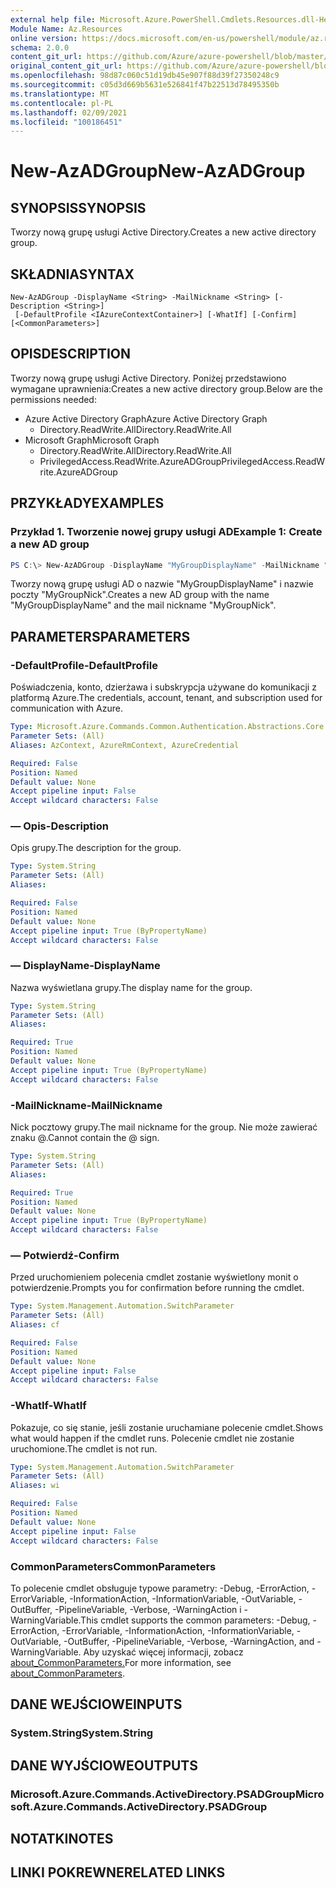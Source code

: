 ```yaml
---
external help file: Microsoft.Azure.PowerShell.Cmdlets.Resources.dll-Help.xml
Module Name: Az.Resources
online version: https://docs.microsoft.com/en-us/powershell/module/az.resources/new-azadgroup
schema: 2.0.0
content_git_url: https://github.com/Azure/azure-powershell/blob/master/src/Resources/Resources/help/New-AzADGroup.md
original_content_git_url: https://github.com/Azure/azure-powershell/blob/master/src/Resources/Resources/help/New-AzADGroup.md
ms.openlocfilehash: 98d87c060c51d19db45e907f88d39f27350248c9
ms.sourcegitcommit: c05d3d669b5631e526841f47b22513d78495350b
ms.translationtype: MT
ms.contentlocale: pl-PL
ms.lasthandoff: 02/09/2021
ms.locfileid: "100186451"
---
```

# <span data-ttu-id="8ccf2-101">New-AzADGroup</span><span class="sxs-lookup"><span data-stu-id="8ccf2-101">New-AzADGroup</span></span>

## <span data-ttu-id="8ccf2-102">SYNOPSIS</span><span class="sxs-lookup"><span data-stu-id="8ccf2-102">SYNOPSIS</span></span>
<span data-ttu-id="8ccf2-103">Tworzy nową grupę usługi Active Directory.</span><span class="sxs-lookup"><span data-stu-id="8ccf2-103">Creates a new active directory group.</span></span>

## <span data-ttu-id="8ccf2-104">SKŁADNIA</span><span class="sxs-lookup"><span data-stu-id="8ccf2-104">SYNTAX</span></span>

```
New-AzADGroup -DisplayName <String> -MailNickname <String> [-Description <String>]
 [-DefaultProfile <IAzureContextContainer>] [-WhatIf] [-Confirm] [<CommonParameters>]
```

## <span data-ttu-id="8ccf2-105">OPIS</span><span class="sxs-lookup"><span data-stu-id="8ccf2-105">DESCRIPTION</span></span>
<span data-ttu-id="8ccf2-106">Tworzy nową grupę usługi Active Directory. Poniżej przedstawiono wymagane uprawnienia:</span><span class="sxs-lookup"><span data-stu-id="8ccf2-106">Creates a new active directory group.Below are the permissions needed:</span></span>

- <span data-ttu-id="8ccf2-107">Azure Active Directory Graph</span><span class="sxs-lookup"><span data-stu-id="8ccf2-107">Azure Active Directory Graph</span></span>
  - <span data-ttu-id="8ccf2-108">Directory.ReadWrite.All</span><span class="sxs-lookup"><span data-stu-id="8ccf2-108">Directory.ReadWrite.All</span></span>
- <span data-ttu-id="8ccf2-109">Microsoft Graph</span><span class="sxs-lookup"><span data-stu-id="8ccf2-109">Microsoft Graph</span></span>
  - <span data-ttu-id="8ccf2-110">Directory.ReadWrite.All</span><span class="sxs-lookup"><span data-stu-id="8ccf2-110">Directory.ReadWrite.All</span></span>
  - <span data-ttu-id="8ccf2-111">PrivilegedAccess.ReadWrite.AzureADGroup</span><span class="sxs-lookup"><span data-stu-id="8ccf2-111">PrivilegedAccess.ReadWrite.AzureADGroup</span></span>

## <span data-ttu-id="8ccf2-112">PRZYKŁADY</span><span class="sxs-lookup"><span data-stu-id="8ccf2-112">EXAMPLES</span></span>

### <span data-ttu-id="8ccf2-113">Przykład 1. Tworzenie nowej grupy usługi AD</span><span class="sxs-lookup"><span data-stu-id="8ccf2-113">Example 1: Create a new AD group</span></span>

```powershell
PS C:\> New-AzADGroup -DisplayName "MyGroupDisplayName" -MailNickname "MyGroupNick"
```

<span data-ttu-id="8ccf2-114">Tworzy nową grupę usługi AD o nazwie "MyGroupDisplayName" i nazwie poczty "MyGroupNick".</span><span class="sxs-lookup"><span data-stu-id="8ccf2-114">Creates a new AD group with the name "MyGroupDisplayName" and the mail nickname "MyGroupNick".</span></span>

## <span data-ttu-id="8ccf2-115">PARAMETERS</span><span class="sxs-lookup"><span data-stu-id="8ccf2-115">PARAMETERS</span></span>

### <span data-ttu-id="8ccf2-116">-DefaultProfile</span><span class="sxs-lookup"><span data-stu-id="8ccf2-116">-DefaultProfile</span></span>
<span data-ttu-id="8ccf2-117">Poświadczenia, konto, dzierżawa i subskrypcja używane do komunikacji z platformą Azure.</span><span class="sxs-lookup"><span data-stu-id="8ccf2-117">The credentials, account, tenant, and subscription used for communication with Azure.</span></span>

```yaml
Type: Microsoft.Azure.Commands.Common.Authentication.Abstractions.Core.IAzureContextContainer
Parameter Sets: (All)
Aliases: AzContext, AzureRmContext, AzureCredential

Required: False
Position: Named
Default value: None
Accept pipeline input: False
Accept wildcard characters: False
```

### <span data-ttu-id="8ccf2-118">— Opis</span><span class="sxs-lookup"><span data-stu-id="8ccf2-118">-Description</span></span>
<span data-ttu-id="8ccf2-119">Opis grupy.</span><span class="sxs-lookup"><span data-stu-id="8ccf2-119">The description for the group.</span></span>

```yaml
Type: System.String
Parameter Sets: (All)
Aliases:

Required: False
Position: Named
Default value: None
Accept pipeline input: True (ByPropertyName)
Accept wildcard characters: False
```

### <span data-ttu-id="8ccf2-120">— DisplayName</span><span class="sxs-lookup"><span data-stu-id="8ccf2-120">-DisplayName</span></span>
<span data-ttu-id="8ccf2-121">Nazwa wyświetlana grupy.</span><span class="sxs-lookup"><span data-stu-id="8ccf2-121">The display name for the group.</span></span>

```yaml
Type: System.String
Parameter Sets: (All)
Aliases:

Required: True
Position: Named
Default value: None
Accept pipeline input: True (ByPropertyName)
Accept wildcard characters: False
```

### <span data-ttu-id="8ccf2-122">-MailNickname</span><span class="sxs-lookup"><span data-stu-id="8ccf2-122">-MailNickname</span></span>
<span data-ttu-id="8ccf2-123">Nick pocztowy grupy.</span><span class="sxs-lookup"><span data-stu-id="8ccf2-123">The mail nickname for the group.</span></span> <span data-ttu-id="8ccf2-124">Nie może zawierać znaku @.</span><span class="sxs-lookup"><span data-stu-id="8ccf2-124">Cannot contain the @ sign.</span></span>

```yaml
Type: System.String
Parameter Sets: (All)
Aliases:

Required: True
Position: Named
Default value: None
Accept pipeline input: True (ByPropertyName)
Accept wildcard characters: False
```

### <span data-ttu-id="8ccf2-125">— Potwierdź</span><span class="sxs-lookup"><span data-stu-id="8ccf2-125">-Confirm</span></span>
<span data-ttu-id="8ccf2-126">Przed uruchomieniem polecenia cmdlet zostanie wyświetlony monit o potwierdzenie.</span><span class="sxs-lookup"><span data-stu-id="8ccf2-126">Prompts you for confirmation before running the cmdlet.</span></span>

```yaml
Type: System.Management.Automation.SwitchParameter
Parameter Sets: (All)
Aliases: cf

Required: False
Position: Named
Default value: None
Accept pipeline input: False
Accept wildcard characters: False
```

### <span data-ttu-id="8ccf2-127">-WhatIf</span><span class="sxs-lookup"><span data-stu-id="8ccf2-127">-WhatIf</span></span>
<span data-ttu-id="8ccf2-128">Pokazuje, co się stanie, jeśli zostanie uruchamiane polecenie cmdlet.</span><span class="sxs-lookup"><span data-stu-id="8ccf2-128">Shows what would happen if the cmdlet runs.</span></span>
<span data-ttu-id="8ccf2-129">Polecenie cmdlet nie zostanie uruchomione.</span><span class="sxs-lookup"><span data-stu-id="8ccf2-129">The cmdlet is not run.</span></span>

```yaml
Type: System.Management.Automation.SwitchParameter
Parameter Sets: (All)
Aliases: wi

Required: False
Position: Named
Default value: None
Accept pipeline input: False
Accept wildcard characters: False
```

### <span data-ttu-id="8ccf2-130">CommonParameters</span><span class="sxs-lookup"><span data-stu-id="8ccf2-130">CommonParameters</span></span>
<span data-ttu-id="8ccf2-131">To polecenie cmdlet obsługuje typowe parametry: -Debug, -ErrorAction, -ErrorVariable, -InformationAction, -InformationVariable, -OutVariable, -OutBuffer, -PipelineVariable, -Verbose, -WarningAction i -WarningVariable.</span><span class="sxs-lookup"><span data-stu-id="8ccf2-131">This cmdlet supports the common parameters: -Debug, -ErrorAction, -ErrorVariable, -InformationAction, -InformationVariable, -OutVariable, -OutBuffer, -PipelineVariable, -Verbose, -WarningAction, and -WarningVariable.</span></span> <span data-ttu-id="8ccf2-132">Aby uzyskać więcej informacji, zobacz [about_CommonParameters.](http://go.microsoft.com/fwlink/?LinkID=113216)</span><span class="sxs-lookup"><span data-stu-id="8ccf2-132">For more information, see [about_CommonParameters](http://go.microsoft.com/fwlink/?LinkID=113216).</span></span>

## <span data-ttu-id="8ccf2-133">DANE WEJŚCIOWE</span><span class="sxs-lookup"><span data-stu-id="8ccf2-133">INPUTS</span></span>

### <span data-ttu-id="8ccf2-134">System.String</span><span class="sxs-lookup"><span data-stu-id="8ccf2-134">System.String</span></span>

## <span data-ttu-id="8ccf2-135">DANE WYJŚCIOWE</span><span class="sxs-lookup"><span data-stu-id="8ccf2-135">OUTPUTS</span></span>

### <span data-ttu-id="8ccf2-136">Microsoft.Azure.Commands.ActiveDirectory.PSADGroup</span><span class="sxs-lookup"><span data-stu-id="8ccf2-136">Microsoft.Azure.Commands.ActiveDirectory.PSADGroup</span></span>

## <span data-ttu-id="8ccf2-137">NOTATKI</span><span class="sxs-lookup"><span data-stu-id="8ccf2-137">NOTES</span></span>

## <span data-ttu-id="8ccf2-138">LINKI POKREWNE</span><span class="sxs-lookup"><span data-stu-id="8ccf2-138">RELATED LINKS</span></span>
